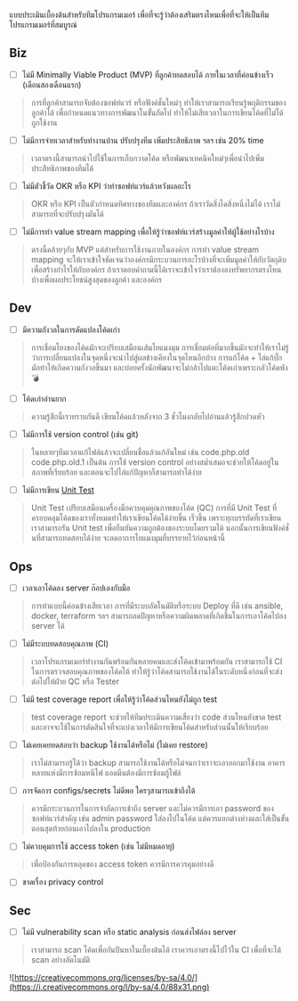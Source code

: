 แบบประเมินเบื้องต้นสำหรับทีมโปรแกรมเมอร์ เพื่อที่จะรู้ว่าต้องเสริมตรงไหนเพื่อที่จะให้เป็นทีมโปรแกรมเมอร์ที่สมบูรณ์

## Biz
- [ ] ไม่มี Minimally Viable Product (MVP) ที่ลูกค้าทดสอบได้ ภายในเวลาที่ค่อนข้างเร็ว (เดือนสองเดือนแรก)
> การที่ลูกค้าสามารถจับต้องซอฟท์แวร์ หรือฟังค์ชั่นใหม่ๆ ทำให้เราสามารถเรียนรู้พฤติกรรมของลูกค้าได้ เพื่อกำหนดแนวทางการพัฒนาในขั้นถัดไป ทำให้ไม่เสียเวลาในการเขียนโค้ดที่ไม่ได้ถูกใช้งาน
- [ ] ไม่มีการจ่ายเวลาสำหรับทำงานบ้าน ปรับปรุงทีม เพิ่มประสิทธิภาพ ฯลฯ เช่น 20% time
> เวลาตรงนี้สามารถนำไปใช้ในการเก็บกวาดโค้ด หรือพัฒนาเทคนิคใหม่ๆเพื่อนำไปเพิ่มประสิทธิภาพของทีมได้
- [ ] ไม่มีตัวชี้วัด OKR หรือ KPI ว่าทำซอฟท์แวร์แล้วหวังผลอะไร
> OKR หรือ KPI เป็นตัวกำหนดทิศทางของทีมและองค์กร ถ้าเราวัดสิ่งไดสิ่งหนึ่งไม่ได้ เราไม่สามารถที่จะปรับปรุงมันได้
- [ ] ไม่มีการทำ value stream mapping เพื่อให้รู้ว่าซอฟท์แวร์สร้างมูลค่าให้ผู้ใช้อย่างไรบ้าง
> ตรงนี้คล้ายๆกับ MVP แต่สำหรับการใช้งานภายในองค์กร การทำ value stream mapping จะให้เราเข้าใจชัดเจนว่าองค์กรมีกระบวนการอะไรบ้างที่จะเพิ่มมูลค่าให้กับวัตถุดิบเพื่อสร้างกำไรให้กับองค์กร ถ้าเราตอบคำถามนี้ได้เราจะเข้าใจว่าเราต้องลงทรัพยากรตรงไหนบ้างเพื่อผลประโยชน์สูงสุดของลูกค้า และองค์กร

## Dev
- [ ] มีความกังวลในการดัดแปลงโค้ดเก่า
> การเชื่อมโยงของโค้ดมักจะเปรียบเสมือนเส้นไยแมงมุม การเชื่อมต่อที่มากขึ้นมักจะทำให้เราไม่รู้ว่าการเปลี่ยนแปลงในจุดหนึ่งจะนำไปสู่ผลข้างเคียงในจุดไหนอีกบ้าง การแก้โค้ด + ไล่แก้บั๊กมักทำให้เกิดความกังวลขึ้นมา และบ่อยครั้งนักพัฒนาจะไม่กล้าไปแตะโค้ดเก่าเพราะกลัวโค้ดพัง 💣
- [ ] โค้ดเก่าอ่านยาก
> ความรู้สึกนี้เราทราบกันดี เขียนโค้ดแล้วหลังจาก 3 ชั่วโมงกลับไปอ่านแล้วรู้สึกปวดหัว
- [ ] ไม่มีการใช้  version control (เช่น  git)
> ในหลายๆทีมเวลาแก้ไฟล์แล้วจะเปลี่ยนชื่อแล้วแก้อันใหม่ เช่น code.php.old code.php.old.1 เป็นต้น การใช้ version control อย่างสม่ำเสมอจะช่วยให้โค้ดอยู่ในสภาพที่เรียบร้อย และตอนจะไปไล่แก้ปัญหาก็สามารถทำได้ง่าย
- [ ] ไม่มีการเขียน [Unit Test](https://life.wongnai.com/%E0%B9%81%E0%B8%99%E0%B8%A7%E0%B8%84%E0%B8%B4%E0%B8%94%E0%B8%81%E0%B8%B2%E0%B8%A3%E0%B9%80%E0%B8%82%E0%B8%B5%E0%B8%A2%E0%B8%99-unit-test-b5f89ef871b0)
> Unit Test เปรียบเสมือนเครื่องมือควบคุมคุณภาพของโค้ด (QC) การที่มี Unit Test ที่ครอบคลุมโค้ดของเราทั้งหมดทำให้เราเขียนโค้ดได้ง่ายขึ้น เร็วขึ้น เพราะทุกบรรทัดที่เราเขียน เราสามารถรัน Unit test เพื่อยืนยันความถูกต้องของระบบโดยรวมได้ นอกนั้นการเขียนฟังค์ชั่นที่สามารถทดสอบได้ง่าย จะลดอาการไยแมงมุมที่บรรยายไว้ก่อนหน้านี้

## Ops
- [ ] เวลาเอาโค้ดลง server ก๊อปเองกับมือ
> การทำแบบนี้ค่อนข้างเสียเวลา การที่มีระบบอัตโนมัติหรือระบบ Deploy ที่ดี เช่น ansible, docker, terraform ฯลฯ สามารถลดปัญหาหรือความผิดพลาดที่เกิดขึ้นในการเอาโค้ดไปลง server ได้
- [ ] ไม่มีระบบทดสอบคุณภาพ (CI)
> เวลาโปรแกรมเมอร์ทำงานกันพร้อมกันหลายคนและส่งโค้ดเข้ามาพร้อมกัน เราสามารถใช้ CI ในการตรวจสอบคุณภาพของโค้ดได้ ทำให้รู้ว่าโค้ดสามารถใช้งานได้ในระดับหนึ่งก่อนที่จะส่งต่อไปให้ฝ่าย QC หรือ  Tester
- [ ] ไม่มี test coverage report เพื่อให้รู้ว่าโค้ดส่วนไหนยังไม่ถูก test
> test coverage report จะช่วยให้ทีมประเมินความเสี่ยงว่า code ส่วนไหนยังขาด test และอาจจะใช้ในการตัดสินใจที่จะแบ่งเวลาให้มีการเขียนโค้ดสำหรับส่วนนั้นให้เรียบร้อย
- [ ] ไม่เคยเคยทดสอบว่า backup ใช้งานได้หรือไม่ (ไม่เคย restore)
> เราไม่สามารถรู้ได้ว่า backup สามารถใช้งานได้หรือไม่จนกว่าเราจะเอาออกมาใช้งาน อาคารหลายแห่งมีการซ้อมหนีไฟ แอดมีนต้องมีการซ้อมกู้ไฟล์
- [ ] การจัดการ configs/secrets ไม่ดีพอ ใครๆสามารถเข้าถึงได้
> ควรมีกระบวนการในการจำกัดการเข้าถึง server และไม่ควรมีการเอา password ของซอฟท์แวร์สำคัญ เช่น admin password ใส่ลงไปในโค้ด แต่ควรแยกต่างห่างและใส่เป็นขั้นตอนสุดท้ายก่อนเอาไปลงใน production
- [ ] ไม่ควบคุมการใช้ access token (เช่น ไม่มีหมดอายุ)
> เพื่อป้องกันการหลุดของ access token ควรมีการควรคุมอย่างดี
- [ ] ขาดเรื่อง privacy control

## Sec
- [ ] ไม่มี vulnerability scan หรือ static analysis ก่อนส่งไฟล์ลง server
> เราสามารถ scan โค้ดเพื่อกันปันหาในเบื้องต้นได้ เราควรเอาตรงนี้ไปไว้ใน CI เพื่อที่จะได้ scan อย่างอัตโนมัติ

![https://creativecommons.org/licenses/by-sa/4.0/](https://i.creativecommons.org/l/by-sa/4.0/88x31.png)
